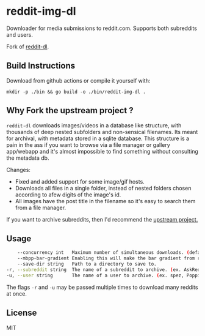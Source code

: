 # reddit-img-dl

Downloader for media submissions to reddit.com. Supports both subreddits and users.

Fork of [reddit-dl](https://github.com/The-Eye-Team/reddit-dl).

## Build Instructions

Download from github actions or compile it yourself with:

```
mkdir -p ./bin && go build -o ./bin/reddit-img-dl .
```

## Why Fork the upstream project ?

`reddit-dl` downloads images/videos in a database like structure, with thousands of deep nested subfolders and non-sensical filenames. Its meant for archival, with metadata stored in a sqlite database. This structure is a pain in the ass if you want to browse via a file manager or gallery app/webapp and it's almost impossible to find something without consulting the metadata db.

Changes:

- Fixed and added support for some image/gif hosts.
- Downloads all files in a single folder, instead of nested folders chosen according to afew digits of the image's id.
- All images have the post title in the filename so it's easy to search them from a file manager.

If you want to archive subreddits, then I'd recommend the [upstream project.](https://github.com/The-Eye-Team/reddit-dl)

## Usage

```sh
    --concurrency int   Maximum number of simultaneous downloads. (default 10)
    --mbpp-bar-gradient Enabling this will make the bar gradient from red/yellow/green.
    --save-dir string   Path to a directory to save to.
-r, --subreddit string  The name of a subreddit to archive. (ex. AskReddit, unixporn, CasualConversation, etc.)
-u, --user string       The name of a user to archive. (ex. spez, PoppinKREAM, Shitty_Watercolour, etc.)
```

The flags `-r` and `-u` may be passed multiple times to download many reddits at once.

## License

MIT
